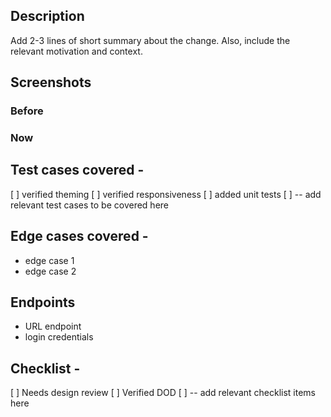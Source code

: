 ## Description
Add 2-3 lines of short summary about the change. Also, include the relevant motivation and context.

## Screenshots

### Before

### Now

## Test cases covered -
[ ] verified theming
[ ] verified responsiveness 
[ ] added unit tests
[ ] -- add relevant test cases to be covered here

## Edge cases covered - 
- edge case 1
- edge case 2

## Endpoints
- URL endpoint
- login credentials

## Checklist -
[ ] Needs design review
[ ] Verified DOD
[ ] -- add relevant checklist items here